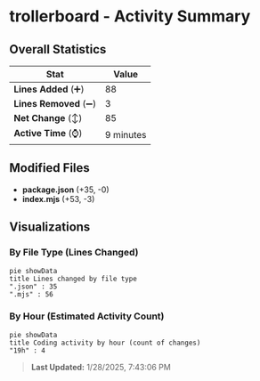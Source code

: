 # trollerboard - Activity Summary 

## Overall Statistics

| Stat                   | Value                                                             |
| ---------------------- | ----------------------------------------------------------------- |
| **Lines Added** (➕)   | 88                                          |
| **Lines Removed** (➖) | 3                                        |
| **Net Change** (↕)    | 85                |
| **Active Time** (⌚)   | 9 minutes |


## Modified Files
- **package.json** (+35, -0)
- **index.mjs** (+53, -3)

## Visualizations

### By File Type (Lines Changed)

```mermaid
pie showData
title Lines changed by file type
".json" : 35
".mjs" : 56
```

### By Hour (Estimated Activity Count)

```mermaid
pie showData
title Coding activity by hour (count of changes)
"19h" : 4
```


> **Last Updated:** 1/28/2025, 7:43:06 PM